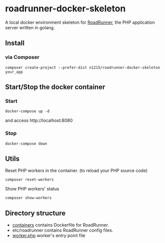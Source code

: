 # roadrunner-docker-skeleton
A local docker environment skeleton for [RoadRunner](https://github.com/spiral/roadrunner), the PHP application server written in golang.

## Install

### via Composer
```
composer create-project --prefer-dist n1215/roadrunner-docker-skeleton your_app
```

## Start/Stop the docker container

### Start

```
docker-compose up -d
```

and access http://localhost:8080

### Stop

```
docker-compose down
```

## Utils

Reset PHP workers in the container. (to reload your PHP source code)

```
composer reset-workers
```

Show PHP workers' status

```
composer show-workers
```

## Directory structure
- [containers](containers) contains Dockerfile for RoadRunner.
- etc/roadrunner contains RoadRunner config files.
- [worker.php](src/worker.php) worker's entry point file
